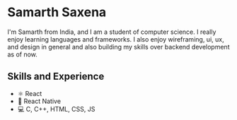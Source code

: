 # Samarth Saxena
I'm Samarth from India, and I am a student of computer science. I really enjoy learning languages and frameworks. I also enjoy wireframing, ui, ux, and design in general and also building my skills over backend development as of now.

## Skills and Experience
* ⚛ React
* 📱 React Native
* 💻 C, C++, HTML, CSS, JS
